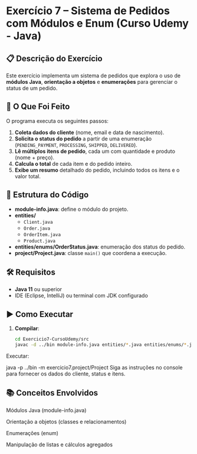 # Exercício 7 – Sistema de Pedidos com Módulos e Enum (Curso Udemy - Java)

## 📋 Descrição do Exercício
Este exercício implementa um sistema de pedidos que explora o uso de **módulos Java**, **orientação a objetos** e **enumerações** para gerenciar o status de um pedido.

## 🧠 O Que Foi Feito
O programa executa os seguintes passos:

1. **Coleta dados do cliente** (nome, email e data de nascimento).  
2. **Solicita o status do pedido** a partir de uma enumeração (`PENDING_PAYMENT`, `PROCESSING`, `SHIPPED`, `DELIVERED`).  
3. **Lê múltiplos itens de pedido**, cada um com quantidade e produto (nome + preço).  
4. **Calcula o total** de cada item e do pedido inteiro.  
5. **Exibe um resumo** detalhado do pedido, incluindo todos os itens e o valor total.

## 📁 Estrutura do Código
- **module-info.java**: define o módulo do projeto.  
- **entities/**  
  - `Client.java`  
  - `Order.java`  
  - `OrderItem.java`  
  - `Product.java`  
- **entities/enums/OrderStatus.java**: enumeração dos status do pedido.  
- **project/Project.java**: classe `main()` que coordena a execução.

## 🛠️ Requisitos
- **Java 11** ou superior  
- IDE (Eclipse, IntelliJ) ou terminal com JDK configurado  

## ▶️ Como Executar
1. **Compilar**:  
   ```bash
   cd Exercicio7-CursoUdemy/src
   javac -d ../bin module-info.java entities/*.java entities/enums/*.java project/Project.java
Executar:

java -p ../bin -m exercicio7.project/Project
Siga as instruções no console para fornecer os dados do cliente, status e itens.

## 📚 Conceitos Envolvidos
Módulos Java (module-info.java)

Orientação a objetos (classes e relacionamentos)

Enumerações (enum)

Manipulação de listas e cálculos agregados
